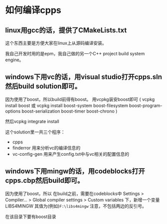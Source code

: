 # 如何编译cpps



## linux用gcc的话，提供了CMakeLists.txt
这个东西主要是方便大家在linux上从源码编译安装。

我自己开发时用的是epm，我自己做的另一个C++ project build system engine。



## windows下用vc的话，用visual studio打开cpps.sln然后build solution即可。
因为使用了boost，所以build前得有boost。
用vcpkg装安boost即可
(
vcpkg install boost
或
vcpkg install boost-system boost-filesystem boost-program-options boost-serialization boost-timer boost-chrono
)

然后vcpkg integrate install


这个solution里一共三个程序：
* cpps
* finderror 用来分析vc的编译信息的
* vc-config-gen 用来产生config.txt中与vc相关的配置信息的

## windows下用mingw的话，用codeblocks打开cpps.cbp然后build即可。
因为使用了boost，所以
在build之前，需要在codeblocks中
Settings > Compiler... > Global compiler settings > Custom variables
下，新增一个变量 LIBS4MINGW
其值为(例如)`F:\libs4mingw`  注意，不包括两边的反引号。

在该目录下要有boost目录



